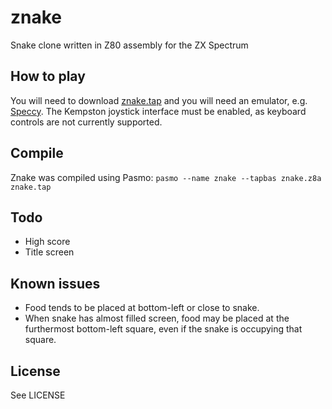 # znake
Snake clone written in Z80 assembly for the ZX Spectrum

## How to play
You will need to download [znake.tap](znake.tap) and you will need an emulator, e.g. [Speccy](http://fms.komkon.org/Speccy/). The Kempston joystick interface must be enabled, as keyboard controls are not currently supported.

## Compile
Znake was compiled using Pasmo:
`pasmo --name znake --tapbas znake.z8a znake.tap`

## Todo
* High score
* Title screen

## Known issues
* Food tends to be placed at bottom-left or close to snake.
* When snake has almost filled screen, food may be placed at the furthermost
  bottom-left square, even if the snake is occupying that square.

## License
See LICENSE
